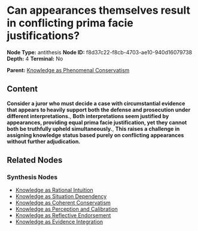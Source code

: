 # Can appearances themselves result in conflicting prima facie justifications?

**Node Type:** antithesis
**Node ID:** f8d37c22-f8cb-4703-ae10-940d16079738
**Depth:** 4
**Terminal:** No

**Parent:** [Knowledge as Phenomenal Conservatism](knowledge-as-phenomenal-conservatism-synthesis-8908fa56-2303-4846-b5c6-7f033dd298d6.md)

## Content

**Consider a juror who must decide a case with circumstantial evidence that appears to heavily support both the defense and prosecution under different interpretations.**, **Both interpretations seem justified by appearances, providing equal prima facie justification, yet they cannot both be truthfully upheld simultaneously.**, **This raises a challenge in assigning knowledge status based purely on conflicting appearances without further adjudication.**

## Related Nodes

### Synthesis Nodes

- [Knowledge as Rational Intuition](knowledge-as-rational-intuition-synthesis-f0051ec6-45cc-489d-89f6-a391fd863c03.md)
- [Knowledge as Situation Dependency](knowledge-as-situation-dependency-synthesis-0992eb5a-a937-42f8-9d94-3553103039b6.md)
- [Knowledge as Coherent Conservatism](knowledge-as-coherent-conservatism-synthesis-d80fe748-b48e-4425-9772-7a36ae000830.md)
- [Knowledge as Perception and Calibration](knowledge-as-perception-and-calibration-synthesis-740fc2fa-dd92-42e9-b06d-713af9325035.md)
- [Knowledge as Reflective Endorsement](knowledge-as-reflective-endorsement-synthesis-a6b51b58-337f-48d3-9b3b-5fdcace6b874.md)
- [Knowledge as Evidence Integration](knowledge-as-evidence-integration-synthesis-cbfb6cd8-69e8-4cc9-9592-e79c6b989a80.md)
